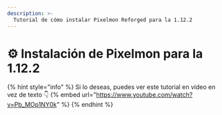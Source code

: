 ```yaml
---
description: >-
  Tutorial de cómo instalar Pixelmon Reforged para la 1.12.2
---
```


# ⚙️ Instalación de Pixelmon para la 1.12.2

{% hint style="info" %}
Si lo deseas, puedes ver este tutorial en vídeo en vez de texto 👇
{% embed url="https://www.youtube.com/watch?v=Pb_MOp1NY0k" %}
{% endhint %}
